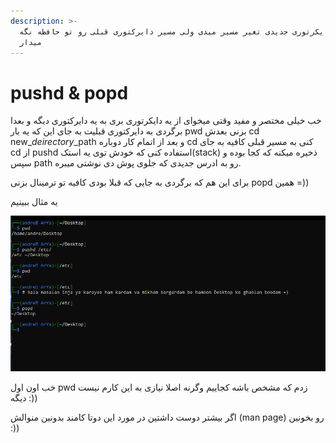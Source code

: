 ```yaml
---
description: >-
  به دایکرتوری جدیدی تغیر مسیر میدی ولی مسیر دایرکتوری قبلی رو تو حافظه نگه
  میدار
---
```


# pushd & popd

خب خیلی مختصر و مفید وقتی میخوای از یه دایکرتوری بری به یه دایرکتوری دیگه و بعدا برگردی به دایرکتوری قبلیت به جای این که یه بار pwd بزنی بعدش cd new\__deirectory_\_path و بعد از اتمام کار دوباره cd کنی به مسیر قبلی کافیه به جای cd از pushd استفاده کنی که خودش توی یه استک\(stack\) ذخیره میکنه که کجا بوده و سپس path رو به ادرس جدیدی که جلوی پوش دی نوشتی میبره. 

برای این هم که برگردی به جایی که قبلا بودی کافیه تو ترمینال بزنی popd همین =\)\)

یه مثال ببینیم 

![](.gitbook/assets/screenshot-2021-06-22-152754.png)

خب اون اول pwd زدم که مشخص باشه کجاییم وگرنه اصلا نیازی به این کارم نیست دیگه :\)\)

اگر بیشتر دوست داشتین در مورد این دوتا کامند بدونین منوالش \(man page\) رو بخونین :\)\)

